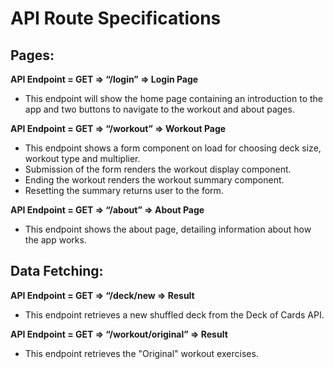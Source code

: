 # API Route Specifications

## **Pages:**

**API Endpoint = GET => “/login” => Login Page**

- This endpoint will show the home page containing an introduction to the app and two buttons to navigate to the workout and about pages.

**API Endpoint = GET => “/workout” => Workout Page**

- This endpoint shows a form component on load for choosing deck size, workout type and multiplier.
- Submission of the form renders the workout display component.
- Ending the workout renders the workout summary component.
- Resetting the summary returns user to the form.

**API Endpoint = GET => “/about” => About Page**

- This endpoint shows the about page, detailing information about how the app works.

## **Data Fetching:**

**API Endpoint = GET => “/deck/new => Result**

- This endpoint retrieves a new shuffled deck from the Deck of Cards API.

**API Endpoint = GET => “/workout/original” => Result**

- This endpoint retrieves the "Original" workout exercises.
